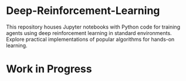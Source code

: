 # Deep-Reinforcement-Learning
This repository houses Jupyter notebooks with Python code for training agents using deep reinforcement learning in standard environments. Explore practical implementations of popular algorithms for hands-on learning.

# Work in Progress
